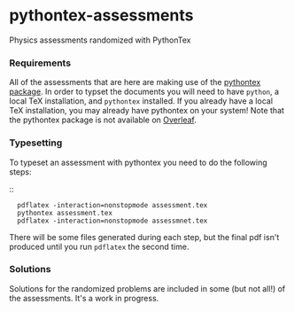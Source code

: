 # pythontex-assessments
Physics assessments randomized with PythonTex

### Requirements
All of the assessments that are here are making use of the [pythontex package](https://github.com/gpoore/pythontex). In order to typset the documents you will need to have ``python``, a local TeX installation, and ``pythontex`` installed. If you already have a local TeX installation, you may already have pythontex on your system! Note that the pythontex package is not available on [Overleaf](https://overleaf.com).

### Typesetting

To typeset an assessment with pythontex you need to do the following steps:


   ::

      pdflatex -interaction=nonstopmode assessment.tex
      pythontex assessment.tex
      pdflatex -interaction=nonstopmode assessmnet.tex

There will be some files generated during each step, but the final pdf isn't produced until you run ``pdflatex`` the second time.

### Solutions

Solutions for the randomized problems are included in some (but not all!) of the assessments.  It's a work in progress.
 